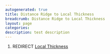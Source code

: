 ```yaml
---
autogenerated: true
title: Distance Ridge to Local Thickness
breadcrumb: Distance Ridge to Local Thickness
layout: page
categories: 
description: test description
---
```


1.  REDIRECT [Local Thickness](Local_Thickness )
